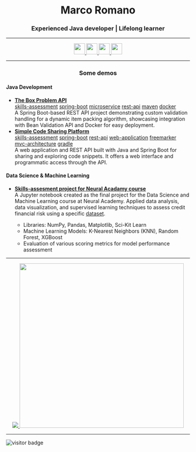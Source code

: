 <h1 align="center">Marco Romano</h1>
<h3 align="center">Experienced Java developer | Lifelong learner</h3>

---

<p align="center">
  <a href="https://www.linkedin.com/in/mr93/">
    <img src="https://img.shields.io/badge/LinkedIn-0077B5?style=for-the-badge&logo=linkedin&logoColor=whit" height="30"/>
  </a>
  <a href="https://www.hackerrank.com/markort147">
    <img src="https://img.shields.io/badge/-Hackerrank-2EC866?style=for-the-badge&logo=HackerRank&logoColor=white" height="30"/>
  </a>
  <a href="https://leetcode.com/u/markort147">
    <img src="https://img.shields.io/badge/LeetCode-000000?style=for-the-badge&logo=LeetCode&logoColor=#d16c06" height="30"/>
  </a>
  <a href="https://hyperskill.org/profile/612962295">
    <img src="https://img.shields.io/badge/-Hyperskill-8C5AFF?style=flat&logo=hyperskill&logoColor=white" height="30"/>
  </a>
</p>

---

<h3 align="center">Some demos</h3>

<h4 align="left">Java Development</h4>
<p>
  <ul>    
    <li><b><a href="https://github.com/markort147/theBoxProblem">The Box Problem API</a></b></li>
      <a href="https://github.com/search?q=user%3Amarkort147+topic%3Askills-assessment&type=repositories&topic=spring-boot">skills-assessment</a>
      <a href="https://github.com/search?q=user%3Amarkort147+topic%3Aspring-boot&type=repositories&topic=spring-boot">spring-boot</a>
      <a href="https://github.com/search?q=user%3Amarkort147+topic%3Amicroservice&type=repositories&topic=spring-boot">microservice</a>
      <a href="https://github.com/search?q=user%3Amarkort147+topic%3Arest-api&type=repositories&topic=spring-boot">rest-api</a>
      <a href="https://github.com/search?q=user%3Amarkort147+topic%3Amaven&type=repositories&topic=spring-boot">maven</a>
      <a href="https://github.com/search?q=user%3Amarkort147+topic%3Adocker&type=repositories&topic=spring-boot">docker</a>
      <br>
      A Spring Boot-based REST API project demonstrating custom validation handling for a dynamic item packing algorithm, showcasing integration with Bean Validation API and Docker for easy deployment.     
    <li><b><a href="https://github.com/markort147/simple-code-sharing-platform">Simple Code Sharing Platform</a></b></li>
      <a href="https://github.com/search?q=user%3Amarkort147+topic%3Askills-assessment&type=repositories&topic=spring-boot">skills-assessment</a>
      <a href="https://github.com/search?q=user%3Amarkort147+topic%3Aspring-boot&type=repositories&topic=spring-boot">spring-boot</a>
      <a href="https://github.com/search?q=user%3Amarkort147+topic%3Arest-api&type=repositories&topic=spring-boot">rest-api</a>
      <a href="https://github.com/search?q=user%3Amarkort147+topic%3Aweb-application&type=repositories&topic=spring-boot">web-application</a>
      <a href="https://github.com/search?q=user%3Amarkort147+topic%3Afreemarker&type=repositories&topic=spring-boot">freemarker</a>
      <a href="https://github.com/search?q=user%3Amarkort147+topic%3Afreemarker&type=mvc-architecture&topic=spring-boot">mvc-architecture</a>
      <a href="https://github.com/search?q=user%3Amarkort147+topic%3Afreemarker&type=gradle&topic=spring-boot">gradle</a>
      <br>
      A web application and REST API built with Java and Spring Boot for sharing and exploring code snippets. It offers a web interface and programmatic access through the API.      
  </ul>
</p>

<h4 align="left">Data Science & Machine Learning</h4>
<p>
  <ul>
    <li><b><a href="https://github.com/markort147/Notebook_CreditRisk">Skills-assesment project for Neural Acadamy course</a></b></li>
    A Jupyter notebook created as the final project for the Data Science and Machine Learning course at Neural Academy. Applied data analysis, data visualization, and supervised learning techniques to assess credit financial risk using a specific <a href="https://www.kaggle.com/datasets/laotse/credit-risk-dataset">dataset</a>.
    <ul>
      <li>Libraries: NumPy, Pandas, Matplotlib, Sci-Kit Learn</li>
      <li>Machine Learning Models: K-Nearest Neighbors (KNN), Random Forest, XGBoost</li>      
      <li>Evaluation of various scoring metrics for model performance assessment</li>
    </ul>
  </ul>
</p>

---

<p align="center">
  <a href="http://ionicabizau.github.io/github-profile-languages/?user=%2540markort147">
    <img src="https://github-readme-stats.vercel.app/api/top-langs/?username=markort147&count_private=true&langs_count=9&hide=jupyter%20notebook,tex&layout=compact" />
  </a>
  <a href="https://coderstats.github.io/github/#markort147">
    <img width="450" src="https://github-readme-stats.vercel.app/api?username=markort147&show_icons=true&count_private=true" />
  </a>
</p>

---

<p align="left">
  <img src="https://visitor-badge.laobi.icu/badge?page_id=markort147.markort147" alt="visitor badge"/>
</p>
